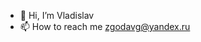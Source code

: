 - 👋 Hi, I’m Vladislav
- 📫 How to reach me zgodavg@yandex.ru

<!---
Garry3Fingers/Garry3Fingers is a ✨ special ✨ repository because its `README.md` (this file) appears on your GitHub profile.
You can click the Preview link to take a look at your changes.
--->
